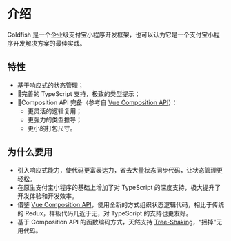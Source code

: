# 介绍

Goldfish 是一个企业级支付宝小程序开发框架，也可以认为它是一个支付宝小程序开发解决方案的最佳实践。

## 特性

- 基于响应式的状态管理；
- 📐完善的 TypeScript 支持，极致的类型提示；
- 🚀Composition API 完备（参考自 [Vue Composition API](https://vue-composition-api-rfc.netlify.com/)）：
  - 更灵活的逻辑复用；
  - 更强力的类型推导；
  - 更小的打包尺寸。

## 为什么要用

* 引入响应式能力，使代码更富表达力，省去大量状态同步代码，让状态管理更轻松。
* 在原生支付宝小程序的基础上增加了对 TypeScript 的深度支持，极大提升了开发体验和开发效率。
* 借鉴 [Vue Composition API](https://vue-composition-api-rfc.netlify.com/)，使用全新的方式组织状态逻辑代码，相比于传统的 Redux，样板代码几近于无，对 TypeScript 的支持也更友好。
* 基于 Composition API 的函数编码方式，天然支持 [Tree-Shaking](https://webpack.js.org/guides/tree-shaking/)，“摇掉”无用代码。
